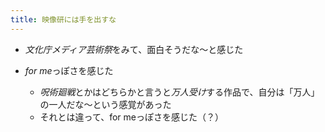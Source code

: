```yaml
---
title: 映像研には手を出すな
---
```


* *文化庁メディア芸術祭*をみて、面白そうだな〜と感じた

* *for me*っぽさを感じた
  
  * *呪術廻戦*とかはどちらかと言うと*万人受け*する作品で、自分は「万人」の一人だな〜という感覚があった
  * それとは違って、for meっぽさを感じた（？）

